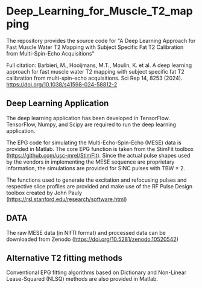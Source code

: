 # Deep_Learning_for_Muscle_T2_mapping
The repository provides the source code for "A Deep Learning Approach for Fast Muscle Water T2 Mapping with Subject Specific Fat T2 Calibration from Multi-Spin-Echo Acquisitions"

Full citation:
Barbieri, M., Hooijmans, M.T., Moulin, K. et al. A deep learning approach for fast muscle water T2 mapping with subject specific fat T2 calibration from multi-spin-echo acquisitions. Sci Rep 14, 8253 (2024). https://doi.org/10.1038/s41598-024-58812-2

## Deep Learning Application ##
The deep learning application has been developed in TensorFlow.
TensorFlow, Numpy, and Scipy are required to run the deep learning application.

The EPG code for simulating the Multi-Echo-Spin-Echo (MESE) data is provided in Matlab.
The core EPG function is taken from the StimFit toolbox (https://github.com/usc-mrel/StimFit).
Since the actual pulse shapes used by the vendors in implementing the MESE sequence are proprietary information, the simulations are provided for SINC pulses with TBW = 2.

The functions used to generate the excitation and refocusing pulses and respective slice profiles are provided and make use of the RF Pulse Design toolbox created by John Pauly (https://rsl.stanford.edu/research/software.html) 

## DATA ##
The raw MESE data (in NIfTI format) and processed data can be downloaded from Zenodo (https://doi.org/10.5281/zenodo.10520542) 

## Alternative T2 fitting methods ##
Conventional EPG fitting algorithms based on Dictionary and Non-Linear Lease-Squared (NLSQ) methods are also provided in Matlab.




